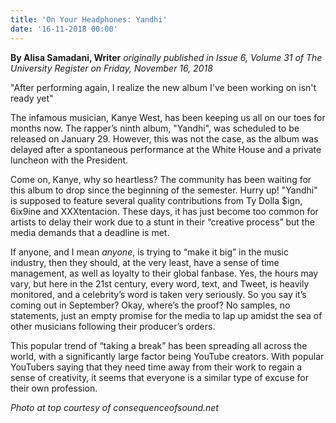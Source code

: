 ```yaml
---
title: 'On Your Headphones: Yandhi'
date: '16-11-2018 00:00'
---
```


**By Alisa Samadani, Writer** _originally published in Issue 6, Volume 31 of The University Register on Friday, November 16, 2018_

"After performing again, I realize the new album I've been working on isn't ready yet"
 
The infamous musician, Kanye West, has been keeping us all on our toes for months now. The rapper’s ninth album, "Yandhi", was scheduled to be released on January 29. However, this was not the case, as the album was delayed after a spontaneous performance at the White House and a private luncheon with the President. 
 
Come on, Kanye, why so heartless? The community has been waiting for this album to drop since the beginning of the semester. Hurry up! "Yandhi" is supposed to feature several quality contributions from Ty Dolla $ign, 6ix9ine and XXXtentacion. These days, it has just become too common for artists to delay their work due to a stunt in their “creative process” but the media demands that a deadline is met. 
 
If anyone, and I mean _anyone_, is trying to “make it big” in the music industry, then they should, at the very least, have a sense of time management, as well as loyalty to their global fanbase. Yes, the hours may vary, but here in the 21st century, every word, text, and Tweet, is heavily monitored, and a celebrity’s word is taken very seriously. So you say it’s coming out in September? Okay, where’s the proof? No samples, no statements, just an empty promise for the media to lap up amidst the sea of other musicians following their producer’s orders. 
 
This popular trend of “taking a break” has been spreading all across the world, with a significantly large factor being YouTube creators. With popular YouTubers saying that they need time away from their work to regain a sense of creativity, it seems that everyone is a similar type of excuse for their own profession. 
 
_Photo at top courtesy of consequenceofsound.net_